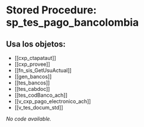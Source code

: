# Stored Procedure: sp_tes_pago_bancolombia

## Usa los objetos:
- [[cxp_ctapataut]]
- [[cxp_provee]]
- [[fn_sis_GetUsuActual]]
- [[gen_bancos]]
- [[tes_bancos]]
- [[tes_cabdoc]]
- [[tes_codBanco_ach]]
- [[v_cxp_pago_electronico_ach]]
- [[v_tes_docum_std]]

*No code available.*
